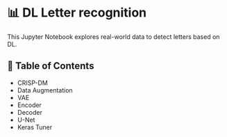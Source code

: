 # 📊 DL Letter recognition 

This Jupyter Notebook explores real-world data to detect letters based on DL. 

## 📑 Table of Contents

- CRISP-DM
- Data Augmentation
- VAE
- Encoder
- Decoder
- U-Net
- Keras Tuner
